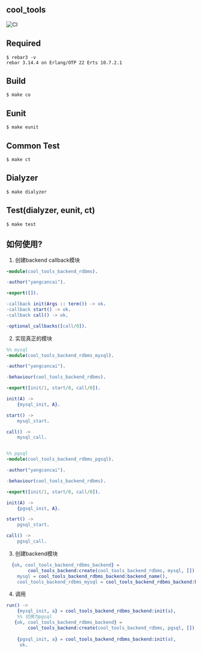 cool_tools
----

![CI](https://github.com/yangcancai/cool_tools/actions/workflows/ci.yml/badge.svg)

Required
-----
	$ rebar3 -v
	rebar 3.14.4 on Erlang/OTP 22 Erts 10.7.2.1

Build
-----

    $ make co

Eunit
-----

    $ make eunit

Common Test
-----

    $ make ct

Dialyzer
----

    $ make dialyzer

Test(dialyzer, eunit, ct)
----

    $ make test

如何使用?
--------

1. 创建backend callback模块

```erlang
-module(cool_tools_backend_rdbms).

-author("yangcancai").

-export([]).

-callback init(Args :: term()) -> ok.
-callback start() -> ok.
-callback call() -> ok.

-optional_callbacks([call/0]).

```

2. 实现真正的模块

```erlang
%% mysql
-module(cool_tools_backend_rdbms_mysql).

-author("yangcancai").

-behaviour(cool_tools_backend_rdbms).

-export([init/1, start/0, call/0]).

init(A) ->
    {mysql_init, A}.

start() ->
    mysql_start.

call() ->
    mysql_call.
```

```erlang

%% pgsql
-module(cool_tools_backend_rdbms_pgsql).

-author("yangcancai").

-behaviour(cool_tools_backend_rdbms).

-export([init/1, start/0, call/0]).

init(A) ->
    {pgsql_init, A}.

start() ->
    pgsql_start.

call() ->
    pgsql_call.
```

3. 创建backend模块

```erlang
  {ok, cool_tools_backend_rdbms_backend} =
        cool_tools_backend:create(cool_tools_backend_rdbms, mysql, []),
    mysql = cool_tools_backend_rdbms_backend:backend_name(),
    cool_tools_backend_rdbms_mysql = cool_tools_backend_rdbms_backend:backend(),
```

4. 调用

```erlang
run() ->
    {mysql_init, a} = cool_tools_backend_rdbms_backend:init(a),
    %% 切换为pgsql
   {ok, cool_tools_backend_rdbms_backend} =
        cool_tools_backend:create(cool_tools_backend_rdbms, pgsql, []),
    
    {pgsql_init, a} = cool_tools_backend_rdbms_backend:init(a),
     ok.
```